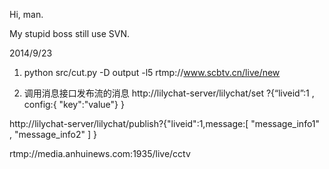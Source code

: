 Hi, man.


My stupid boss still use SVN.


2014/9/23

1. python src/cut.py -D output -l5 rtmp://www.scbtv.cn/live/new 

2. 调用消息接口发布流的消息
http://lilychat-server/lilychat/set ?{“liveid”:1 , config:{ "key":"value"} }

http://lilychat-server/lilychat/publish?{"liveid":1,message:[ "message_info1" , "message_info2" ] }




 rtmp://media.anhuinews.com:1935/live/cctv
